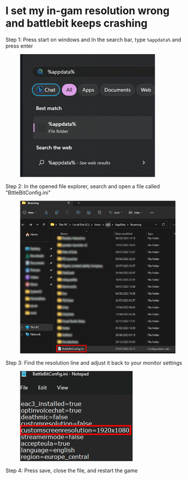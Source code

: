 # I set my in-gam resolution wrong and battlebit keeps crashing

Step 1: Press start on windows and In the search bar, type `%appdata%` and press enter

<figure><img src=".gitbook/assets/image (3).png" alt=""><figcaption></figcaption></figure>

Step 2: In the opened file explorer, search and open a file called "BttleBitConfig.ini"

<figure><img src=".gitbook/assets/image (2).png" alt=""><figcaption></figcaption></figure>

Step 3: Find the resolution line and adjust it back to your monitor settings

<figure><img src=".gitbook/assets/image (4).png" alt=""><figcaption></figcaption></figure>

Step 4: Press save, close the file, and restart the game

